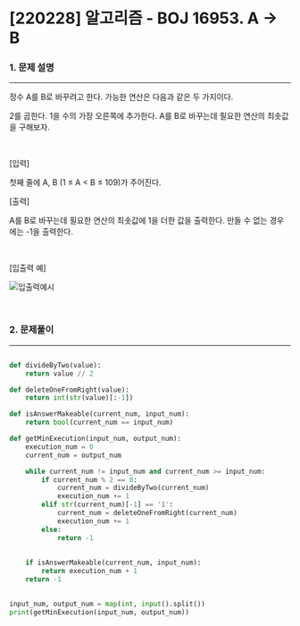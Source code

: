 # [220228] 알고리즘 - BOJ 16953. A -> B

### 1. 문제 설명 
---



정수 A를 B로 바꾸려고 한다. 가능한 연산은 다음과 같은 두 가지이다.

2를 곱한다.
1을 수의 가장 오른쪽에 추가한다. 
A를 B로 바꾸는데 필요한 연산의 최솟값을 구해보자.


<br>

[입력]

첫째 줄에 A, B (1 ≤ A < B ≤ 109)가 주어진다.

[출력]

A를 B로 바꾸는데 필요한 연산의 최솟값에 1을 더한 값을 출력한다. 만들 수 없는 경우에는 -1을 출력한다.

<br>

[입출력 예]

![입출력예시](https://user-images.githubusercontent.com/64825713/155944923-5f36c3af-d09c-4280-b05d-c741787e6814.png)


<br>

### 2. 문제풀이
---

```python

def divideByTwo(value):
    return value // 2

def deleteOneFromRight(value):
    return int(str(value)[:-1])

def isAnswerMakeable(current_num, input_num):
    return bool(current_num == input_num)

def getMinExecution(input_num, output_num):
    execution_num = 0
    current_num = output_num

    while current_num != input_num and current_num >= input_num:
        if current_num % 2 == 0:
            current_num = divideByTwo(current_num)
            execution_num += 1
        elif str(current_num)[-1] == '1':
            current_num = deleteOneFromRight(current_num)
            execution_num += 1
        else:
            return -1
            
    
    if isAnswerMakeable(current_num, input_num):
        return execution_num + 1
    return -1
    

input_num, output_num = map(int, input().split())
print(getMinExecution(input_num, output_num))

```
